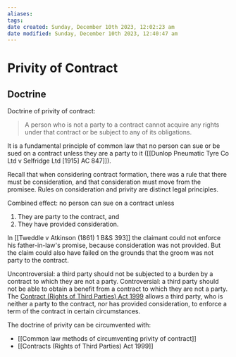 ```yaml
---
aliases: 
tags: 
date created: Sunday, December 10th 2023, 12:02:23 am
date modified: Sunday, December 10th 2023, 12:40:47 am
---
```


# Privity of Contract

## Doctrine

Doctrine of privity of contract:

> A person who is not a party to a contract cannot acquire any rights under that contract or be subject to any of its obligations.

It is a fundamental principle of common law that no person can sue or be sued on a contract unless they are a party to it ([[Dunlop Pneumatic Tyre Co Ltd v Selfridge Ltd [1915] AC 847]]).

Recall that when considering contract formation, there was a rule that there must be consideration, and that consideration must move from the promisee. Rules on consideration and privity are distinct legal principles.

Combined effect: no person can sue on a contract unless

1. They are party to the contract, and
2. They have provided consideration.

In [[Tweddle v Atkinson (1861) 1 B&S 393]] the claimant could not enforce his father-in-law's promise, because consideration was not provided. But the claim could also have failed on the grounds that the groom was not party to the contract.

Uncontroversial: a third party should not be subjected to a burden by a contract to which they are not a party. Controversial: a third party should not be able to obtain a benefit from a contract to which they are not a party. The [Contract (Rights of Third Parties) Act 1999](https://www.legislation.gov.uk/ukpga/1999/31/contents) allows a third party, who is neither a party to the contract, nor has provided consideration, to enforce a term of the contract in certain circumstances.

The doctrine of privity can be circumvented with:

- [[Common law methods of circumventing privity of contract]]
- [[Contracts (Rights of Third Parties) Act 1999]]
